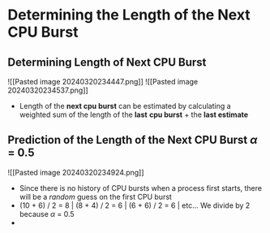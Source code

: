 # Determining the Length of  the Next CPU Burst
## Determining Length of Next CPU Burst
![[Pasted image 20240320234447.png]]
![[Pasted image 20240320234537.png]]
- Length of the **next cpu burst** can be estimated by calculating a weighted sum of the length of the **last** **cpu burst** + the **last estimate**  

## Prediction of the Length of the Next CPU Burst $\alpha$ = 0.5
![[Pasted image 20240320234924.png]]
- Since there is no history of CPU bursts when a process first starts, there will be a *random* guess on the first CPU burst
- (10 + 6) / 2 = 8 | (8 + 4) / 2 = 6 | (6 + 6) / 2 = 6 | etc... We divide by 2 because $\alpha$ = 0.5
- 
